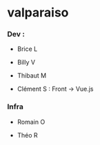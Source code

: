 # valparaiso

### Dev :

- Brice L

- Billy V

- Thibaut M

- Clément S : Front -> Vue.js
 
### Infra 
- Romain O

- Théo R
